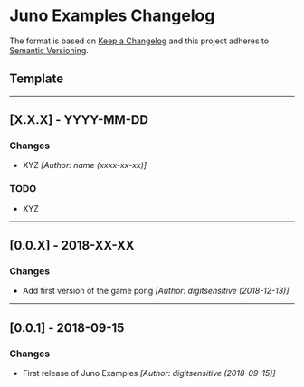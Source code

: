 # Juno Examples Changelog

The format is based on [Keep a Changelog](http://keepachangelog.com/en/1.0.0/)
and this project adheres to [Semantic Versioning](http://semver.org/spec/v2.0.0.html).

## Template

---

## [X.X.X] - YYYY-MM-DD

### Changes
- XYZ *[Author: name (xxxx-xx-xx)]*

### TODO
- XYZ

---

## [0.0.X] - 2018-XX-XX

### Changes
- Add first version of the game pong *[Author: digitsensitive (2018-12-13)]*

---

## [0.0.1] - 2018-09-15

### Changes
- First release of Juno Examples *[Author: digitsensitive (2018-09-15)]*
